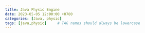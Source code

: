 ```yaml
---
title: Java Physic Engine
date: 2023-05-05 12:00:00 +0700
categories: [Java, physic]
tags: [java,physic]     # TAG names should always be lowercase
---
```


